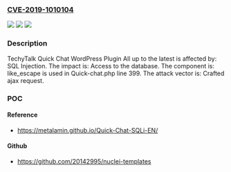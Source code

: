 ### [CVE-2019-1010104](https://cve.mitre.org/cgi-bin/cvename.cgi?name=CVE-2019-1010104)
![](https://img.shields.io/static/v1?label=Product&message=Quick%20Chat%20WordPress%20Plugin&color=blue)
![](https://img.shields.io/static/v1?label=Version&message=n%2Fa&color=blue)
![](https://img.shields.io/static/v1?label=Vulnerability&message=SQL%20Injection&color=brighgreen)

### Description

TechyTalk Quick Chat WordPress Plugin All up to the latest is affected by: SQL Injection. The impact is: Access to the database. The component is: like_escape is used in Quick-chat.php line 399. The attack vector is: Crafted ajax request.

### POC

#### Reference
- https://metalamin.github.io/Quick-Chat-SQLi-EN/

#### Github
- https://github.com/20142995/nuclei-templates

